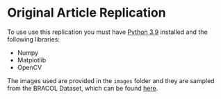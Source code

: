 # Original Article Replication

To use use this replication you must have [Python 3.9][python_site] installed and the following libraries:
- Numpy
- Matplotlib
- OpenCV

The images used are provided in the `images` folder and they are sampled from the BRACOL Dataset, which can be found [here][bracol_dataset].

[python_site]: https://www.python.org/
[bracol_dataset]: https://data.mendeley.com/datasets/yy2k5y8mxg/1
